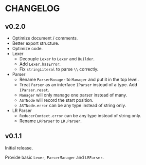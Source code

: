 # CHANGELOG

## v0.2.0

- Optimize document / comments.
- Better export structure.
- Optimize code.
- Lexer
  - Decouple `Lexer` to `Lexer` and `Builder`.
  - Add `Lexer.hasError`.
  - Fix `stringLiteral` to parse `\\` correctly.
- Parser
  - Rename `ParserManager` to `Manager` and put it in the top level.
  - Treat `Parser` as an interface `IParser` instead of a type. Add `IParser.reset`.
  - `Manager` will only manage one parser instead of many.
  - `ASTNode` will record the start position.
  - `ASTNode.error` can be any type instead of string only.
- LR Parser
  - `ReducerContext.error` can be any type instead of string only.
  - Rename `LRParser` to `LR.Parser`.

## v0.1.1

Initial release.

Provide basic `Lexer`, `ParserManager` and `LRParser`.

